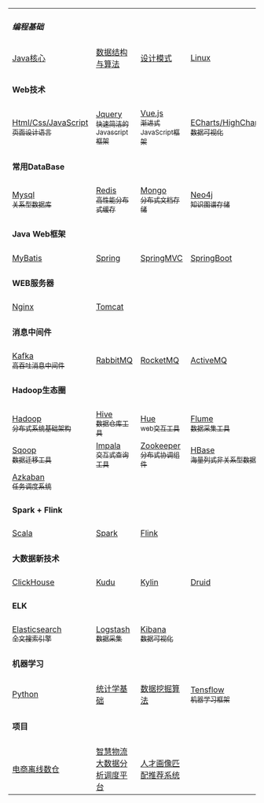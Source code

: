 <table>
  <tr>
    <td colspan=4><h4><i>编程基础</i></h4></td>
  </tr>
  <tr>
    <td><a target="_blank" href="./java/java.md" >Java核心</a></td>
    <td><a target="_blank" href="">数据结构与算法</a></td>
    <td><a target="_blank" href="">设计模式</a></td>
    <td><a target="_blank" href="./linux/linux.md">Linux</a></td>
  </tr>
  <tr>
    <td colspan=4><h4>Web技术</h4></td>
  </tr>
  <tr>
    <td><a target="_blank" href="">Html/Css/JavaScript<br><sub>页面设计语言</sub></a></td>
    <td><a target="_blank" href="">Jquery<br><sub>快速简洁的Javascript框架</sub></a></td>
    <td><a target="_blank" href="">Vue.js<br><sub>渐进式JavaScript框架</sub></a></td>
    <td><a target="_blank" href="">ECharts/HighCharts<br><sub>数据可视化</sub></a></td>
  </tr>
  <tr>
    <td colspan=4><h4>常用DataBase</h4></td>
  </tr>
  <tr>
    <td><a target="_blank" href="./mysql/mysql.md">Mysql<br><sub>关系型数据库</sub></a></td>
    <td><a target="_blank" href="./redis/redis.md">Redis<br><sub>高性能分布式缓存</sub></a></td>
    <td><a target="_blank" href="">Mongo<br><sub>分布式文档存储</sub></a></td>
    <td><a target="_blank" href="">Neo4j<br><sub>知识图谱存储</sub></a></td>
  </tr>
 	<tr>
    <td colspan=4><h4>Java Web框架</h4></td>
  </tr>
 	<tr>
    <td><a target="_blank" href="">MyBatis</a></td>
    <td><a target="_blank" href="">Spring</a></td>
    <td><a target="_blank" href="">SpringMVC</a></td>
    <td><a target="_blank" href="">SpringBoot</a></td>
  </tr>
  <tr>
    <td colspan=4><h4>WEB服务器</h4></td>
  </tr>
  <tr>
    <td><a target="_blank" href="">Nginx</a></td>
    <td><a target="_blank" href="">Tomcat</a></td>
    <td></td>
    <td></td>
  </tr>
  <tr>
    <td colspan=4><h4>消息中间件</h4></td>
  </tr>
  <tr>
    <td><a target="_blank" href="./kafka/kafka.md">Kafka<br><sub>高吞吐消息中间件</sub></a></td>
    <td><a target="_blank" href="">RabbitMQ<br></a></td>
    <td><a target="_blank" href="">RocketMQ<br></a></td>
    <td><a target="_blank" href="">ActiveMQ<br></a></td>
  </tr>
  <tr>
    <td colspan=4><h4>Hadoop生态圈</h4></td>
  </tr>
  <tr>
    <td><a target="_blank" href="./hadoop/hadoop.md">Hadoop<br><sub>分布式系统基础架构</sub></a></td>
    <td><a target="_blank" href="./hive/hive.md">Hive<br><sub>数据仓库工具</sub></a></td>
    <td><a target="_blank" href="./hue/hue.md">Hue<br><sub>web交互工具</sub></a></td>
    <td><a target="_blank" href="./flume/flume.md">Flume<br><sub>数据采集工具</sub></a></td>
  </tr>
  <tr>
    <td><a target="_blank" href="./sqoop/sqoop.md">Sqoop<br><sub>数据迁移工具</sub></a></td>
    <td><a target="_blank" href="./impala/impala.md">Impala<br><sub>交互式查询工具</sub></a></td>
    <td><a target="_blank" href="./zk/zk.md">Zookeeper<br><sub>分布式协调组件</sub></a></td>
    <td><a target="_blank" href="./hbase/hbase.md">HBase<br><sub>海量列式非关系型数据库</sub></a></td>
  </tr>
  <tr>
    <td><a target="_blank" href="./azkaban/azkaban.md">Azkaban<br><sub>任务调度系统</sub></a></td>
    <td><a target="_blank" href=""></a></td>
    <td><a target="_blank" href=""></a></td>
    <td></td>
  </tr>
  <tr>
    <td colspan=4><h4>Spark + Flink</h4></td>
  </tr>
  <tr>
    <td><a target="_blank" href="">Scala</a></td>
    <td><a target="_blank" href="">Spark</a></td>
    <td><a target="_blank" href="">Flink</a></td>
    <td><a target="_blank" href=""></a></td>
  </tr>
  <tr>
    <td colspan=4><h4>大数据新技术</h4></td>
  </tr>
  <tr>
    <td><a target="_blank" href="">ClickHouse</a></td>
    <td><a target="_blank" href="">Kudu</a></td>
    <td><a target="_blank" href="">Kylin</a></td>
    <td><a target="_blank" href="">Druid</a></td>
  </tr>
  <tr>
    <td colspan=4><h4>ELK</h4></td>
  </tr>
  <tr>
    <td><a target="_blank" href="">Elasticsearch<br><sub>全文搜索引擎</sub></a></td>
    <td><a target="_blank" href="">Logstash<br><sub>数据采集</sub></a></td>
    <td><a target="_blank" href="">Kibana<br><sub>数据可视化</sub></a></td>
    <td></td>
  </tr>
  <tr>
    <td colspan=4><h4>机器学习</h4></td>
  </tr>
  <tr>
    <td><a target="_blank" href="">Python</a></td>
    <td><a target="_blank" href="">统计学基础</a></td>
    <td><a target="_blank" href="">数据挖掘算法</a></td>
    <td><a target="_blank" href="">Tensflow<br><sub>机器学习框架</sub></a></td>
  </tr>
   <tr>
    <td colspan=4><h4>项目</h4></td>
  </tr>
   <tr>
    <td><a target="_blank" href="">电商离线数仓</a></td>
    <td><a target="_blank" href="">智慧物流大数据分析调度平台</a></td>
    <td><a target="_blank" href="">人才画像匹配推荐系统</a></td>
    <td></td>
  </tr>
</table>